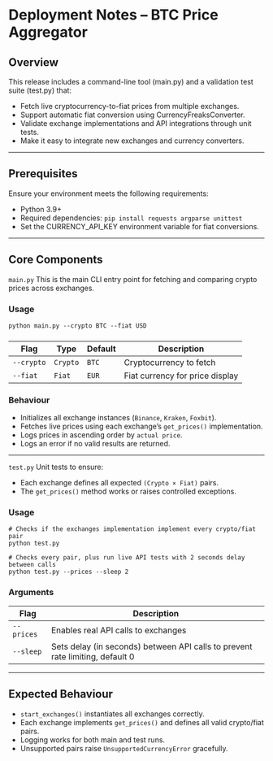 # Deployment Notes – BTC Price Aggregator

## Overview
This release includes a command-line tool (main.py) and a validation test suite (test.py) that:

- Fetch live cryptocurrency-to-fiat prices from multiple exchanges.
- Support automatic fiat conversion using CurrencyFreaksConverter.
- Validate exchange implementations and API integrations through unit tests.
- Make it easy to integrate new exchanges and currency converters.

--- 

## Prerequisites

Ensure your environment meets the following requirements:
- Python 3.9+
- Required dependencies:
  ```pip install requests argparse unittest```
- Set the CURRENCY_API_KEY environment variable for fiat conversions.

---

## Core Components

```main.py```
This is the main CLI entry point for fetching and comparing crypto prices across exchanges.

### Usage
```python main.py --crypto BTC --fiat USD```

### 
| Flag           | Type         | Default    | Description                      |
|----------------|--------------|------------|----------------------------------|
| `--crypto`     | `Crypto`     | `BTC`      | Cryptocurrency to fetch          |
| `--fiat`       | `Fiat`       | `EUR`      | Fiat currency for price display  |

### Behaviour
- Initializes all exchange instances (`Binance`, `Kraken`, `Foxbit`).
- Fetches live prices using each exchange’s `get_prices()` implementation.
- Logs prices in ascending order by `actual price`.
- Logs an error if no valid results are returned.

---

```test.py```
Unit tests to ensure:
- Each exchange defines all expected `(Crypto × Fiat)` pairs.
- The `get_prices()` method works or raises controlled exceptions.

### Usage
```
# Checks if the exchanges implementation implement every crypto/fiat pair
python test.py

# Checks every pair, plus run live API tests with 2 seconds delay between calls
python test.py --prices --sleep 2
```

### Arguments
| Flag        | Description                                                                    |
|-------------|--------------------------------------------------------------------------------|
| `--prices`  | Enables real API calls to exchanges                                            |
| `--sleep`	  | Sets delay (in seconds) between API calls to prevent rate limiting, default 0  |

---

## Expected Behaviour
- `start_exchanges()` instantiates all exchanges correctly.
- Each exchange implements `get_prices()` and defines all valid crypto/fiat pairs.
- Logging works for both main and test runs.
- Unsupported pairs raise `UnsupportedCurrencyError` gracefully.